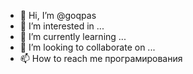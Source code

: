- 👋 Hi, I’m @goqpas 
- 👀 I’m interested in ...
- 🌱 I’m currently learning ...
- 💞️ I’m looking to collaborate on ...
- 📫 How to reach me  програмирования 

<!---
goqpas/goqpas is a ✨ special ✨ repository because its `README.md` (this file) appears on your GitHub profile.
You can click the Preview link to take a look at your changes.
--->
